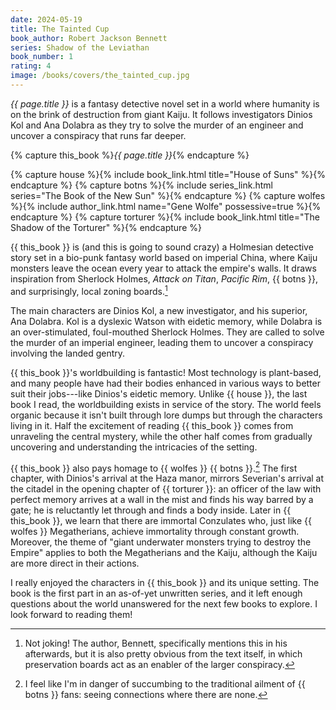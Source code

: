 ```yaml
---
date: 2024-05-19
title: The Tainted Cup
book_author: Robert Jackson Bennett
series: Shadow of the Leviathan
book_number: 1
rating: 4
image: /books/covers/the_tainted_cup.jpg
---
```


<cite class="book-title">{{ page.title }}</cite> is a fantasy detective novel
set in a world where humanity is on the brink of destruction from giant Kaiju.
It follows investigators Dinios Kol and Ana Dolabra as they try to solve the
murder of an engineer and uncover a conspiracy that runs far deeper.

{% capture this_book %}<cite class="book-title">{{ page.title }}</cite>{% endcapture %}

{% capture house %}{% include book_link.html title="House of Suns" %}{% endcapture %}
{% capture botns %}{% include series_link.html series="The Book of the New Sun" %}{% endcapture %}
{% capture wolfes %}{% include author_link.html name="Gene Wolfe" possessive=true %}{% endcapture %}
{% capture torturer %}{% include book_link.html title="The Shadow of the Torturer" %}{% endcapture %}

{{ this_book }} is (and this is going to sound crazy) a Holmesian detective
story set in a bio-punk fantasy world based on imperial China, where Kaiju
monsters leave the ocean every year to attack the empire's walls. It draws
inspiration from Sherlock Holmes, <cite class="tv-show-title">Attack on
Titan</cite>, <cite class="movie-title">Pacific Rim</cite>, {{ botns }}, and
surprisingly, local zoning boards.[^zoning]

[^zoning]:
    Not joking! The author, Bennett, specifically mentions this in his
    afterwards, but it is also pretty obvious from the text itself, in which
    preservation boards act as an enabler of the larger conspiracy.

The main characters are Dinios Kol, a new investigator, and his superior, Ana
Dolabra. Kol is a dyslexic Watson with eidetic memory, while Dolabra is an
over-stimulated, foul-mouthed Sherlock Holmes. They are called to solve the
murder of an imperial engineer, leading them to uncover a conspiracy involving
the landed gentry.

{{ this_book }}'s worldbuilding is fantastic! Most technology is plant-based,
and many people have had their bodies enhanced in various ways to better suit
their jobs---like Dinios's eidetic memory. Unlike {{ house }}, the last book I
read, the worldbuilding exists in service of the story. The world feels
organic because it isn't built through lore dumps but through the characters
living in it. Half the excitement of reading {{ this_book }} comes from
unraveling the central mystery, while the other half comes from gradually
uncovering and understanding the intricacies of the setting.

{{ this_book }} also pays homage to {{ wolfes }} {{ botns }}.[^botns] The
first chapter, with Dinios's arrival at the Haza manor, mirrors Severian's
arrival at the citadel in the opening chapter of {{ torturer }}: an officer of
the law with perfect memory arrives at a wall in the mist and finds his way
barred by a gate; he is reluctantly let through and finds a body inside. Later
in {{ this_book }}, we learn that there are immortal Conzulates who, just like
{{ wolfes }} Megatherians, achieve immortality through constant growth.
Moreover, the theme of "giant underwater monsters trying to destroy the
Empire" applies to both the Megatherians and the Kaiju, although the Kaiju are
more direct in their actions.

[^botns]:
    I feel like I'm in danger of succumbing to the traditional ailment of {{
    botns }} fans: seeing connections where there are none.

I really enjoyed the characters in {{ this_book }} and its unique setting. The
book is the first part in an as-of-yet unwritten series, and it left enough
questions about the world unanswered for the next few books to explore. I look
forward to reading them!
